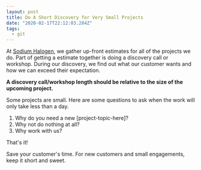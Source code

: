 ```yaml
---
layout: post
title: Do A Short Discovery for Very Small Projects
date: "2020-02-17T22:12:03.284Z"
tags:
  - git
---
```


At [Sodium Halogen](https://sodiumhalogen.com?ref=chancesmithio-blog), we gather up-front estimates for all of the projects we do. Part of getting a estimate together is doing a discovery call or workshop. During our discovery, we find out what our customer wants and how we can exceed their expectation.

**A discovery call/workshop length should be relative to the size of the upcoming project.**

Some projects are small. Here are some questions to ask when the work will only take less than a day.

1. Why do you need a new [project-topic-here]?
1. Why not do nothing at all?
1. Why work with us?

That's it!

Save your customer's time. For new customers and small engagements, keep it short and sweet.
